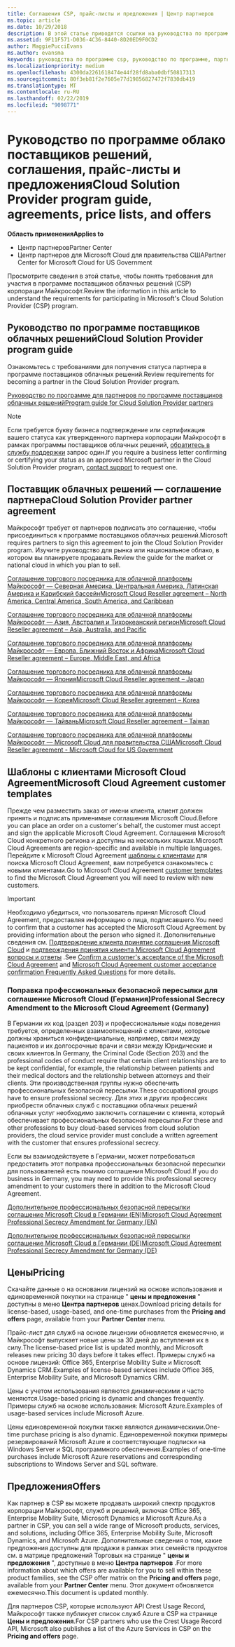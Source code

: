 ```yaml
---
title: Соглашения CSP, прайс-листы и предложения | Центр партнеров
ms.topic: article
ms.date: 10/29/2018
description: В этой статье приводятся ссылки на руководства по программе поставщиков облачных решений, соглашения партнеров, соглашения клиентов, прайс-листы и предложения.
ms.assetid: 9F11F571-D036-4C36-8440-8D20ED9F0CD2
author: MaggiePucciEvans
ms.author: evansma
keywords: руководства по программе csp, руководство по программе, партнерские соглашения, соглашение с клиентом, прейскуранты, предложения
ms.localizationpriority: medium
ms.openlocfilehash: 4300da2261618474e44f28fd8aba0dbf50817313
ms.sourcegitcommit: 80f3eb81f2e7605e77d19856827472f7830db419
ms.translationtype: MT
ms.contentlocale: ru-RU
ms.lasthandoff: 02/22/2019
ms.locfileid: "9098771"
---
```

# <a name="cloud-solution-provider-program-guide-agreements-price-lists-and-offers"></a><span data-ttu-id="09cf1-104">Руководство по программе облако поставщиков решений, соглашения, прайс-листы и предложения</span><span class="sxs-lookup"><span data-stu-id="09cf1-104">Cloud Solution Provider program guide, agreements, price lists, and offers</span></span>

**<span data-ttu-id="09cf1-105">Область применения</span><span class="sxs-lookup"><span data-stu-id="09cf1-105">Applies to</span></span>**

-  <span data-ttu-id="09cf1-106">Центр партнеров</span><span class="sxs-lookup"><span data-stu-id="09cf1-106">Partner Center</span></span>
-  <span data-ttu-id="09cf1-107">Центр партнеров для Microsoft Cloud для правительства США</span><span class="sxs-lookup"><span data-stu-id="09cf1-107">Partner Center for Microsoft Cloud for US Government</span></span>


<span data-ttu-id="09cf1-108">Просмотрите сведения в этой статье, чтобы понять требования для участия в программе поставщиков облачных решений (CSP) корпорации Майкрософт.</span><span class="sxs-lookup"><span data-stu-id="09cf1-108">Review the information in this article to understand the requirements for participating in Microsoft's Cloud Solution Provider (CSP) program.</span></span> 

## <a name="cloud-solution-provider-program-guide"></a><span data-ttu-id="09cf1-109">Руководство по программе поставщиков облачных решений</span><span class="sxs-lookup"><span data-stu-id="09cf1-109">Cloud Solution Provider program guide</span></span>

<span data-ttu-id="09cf1-110">Ознакомьтесь с требованиями для получения статуса партнера в программе поставщиков облачных решений.</span><span class="sxs-lookup"><span data-stu-id="09cf1-110">Review requirements for becoming a partner in the Cloud Solution Provider program.</span></span>

[<span data-ttu-id="09cf1-111">Руководство по программе для партнеров по программе поставщиков облачных решений</span><span class="sxs-lookup"><span data-stu-id="09cf1-111">Program guide for Cloud Solution Provider partners</span></span>](https://go.microsoft.com/fwlink/p/?LinkId=617100)

>[!Note]
><span data-ttu-id="09cf1-112">Если требуется букву бизнеса подтверждение или сертификация вашего статуса как утвержденного партнера корпорации Майкрософт в рамках программы поставщиков облачных решений, [обратитесь в службу поддержки](https://partner.microsoft.com/pcv/servicerequests/create) запрос один.</span><span class="sxs-lookup"><span data-stu-id="09cf1-112">If you require a business letter confirming or certifying your status as an approved Microsoft partner in the Cloud Solution Provider program, [contact support](https://partner.microsoft.com/pcv/servicerequests/create) to request one.</span></span>

## <a name="cloud-solution-provider-partner-agreement"></a><span data-ttu-id="09cf1-113">Поставщик облачных решений — соглашение партнера</span><span class="sxs-lookup"><span data-stu-id="09cf1-113">Cloud Solution Provider partner agreement</span></span>

<span data-ttu-id="09cf1-114">Майкрософт требует от партнеров подписать это соглашение, чтобы присоединиться к программе поставщиков облачных решений.</span><span class="sxs-lookup"><span data-stu-id="09cf1-114">Microsoft requires partners to sign this agreement to join the Cloud Solution Provider program.</span></span> <span data-ttu-id="09cf1-115">Изучите руководство для рынка или национальное облако, в котором вы планируете продавать.</span><span class="sxs-lookup"><span data-stu-id="09cf1-115">Review the guide for the market or national cloud in which you plan to sell.</span></span>

[<span data-ttu-id="09cf1-116">Соглашение торгового посредника для облачной платформы Майкрософт — Северная Америка, Центральная Америка, Латинская Америка и Карибский бассейн</span><span class="sxs-lookup"><span data-stu-id="09cf1-116">Microsoft Cloud Reseller agreement – North America, Central America, South America, and Caribbean</span></span>](https://download.microsoft.com/download/2/C/8/2C8CAC17-FCE7-4F51-9556-4D77C7022DF5/MCRA2018_AOC_ENG_Sep2018_CR.pdf)

[<span data-ttu-id="09cf1-117">Соглашение торгового посредника для облачной платформы Майкрософт — Азия, Австралия и Тихоокеанский регион</span><span class="sxs-lookup"><span data-stu-id="09cf1-117">Microsoft Cloud Reseller agreement – Asia, Australia, and Pacific</span></span>](https://download.microsoft.com/download/2/C/8/2C8CAC17-FCE7-4F51-9556-4D77C7022DF5/MCRA2018_APOC_ENG_Mar2019_CR.pdf)

[<span data-ttu-id="09cf1-118">Соглашение торгового посредника для облачной платформы Майкрософт — Европа, Ближний Восток и Африка</span><span class="sxs-lookup"><span data-stu-id="09cf1-118">Microsoft Cloud Reseller agreement – Europe, Middle East, and Africa</span></span>](https://download.microsoft.com/download/2/C/8/2C8CAC17-FCE7-4F51-9556-4D77C7022DF5/MCRA2018_EOC_ENG_Sep2018_CR.pdf)

[<span data-ttu-id="09cf1-119">Соглашение торгового посредника для облачной платформы Майкрософт — Япония</span><span class="sxs-lookup"><span data-stu-id="09cf1-119">Microsoft Cloud Reseller agreement – Japan</span></span>](https://download.microsoft.com/download/2/C/8/2C8CAC17-FCE7-4F51-9556-4D77C7022DF5/MCRA2018_JPN_ENG_Sep2018_CR.pdf)

[<span data-ttu-id="09cf1-120">Соглашение торгового посредника для облачной платформы Майкрософт — Корея</span><span class="sxs-lookup"><span data-stu-id="09cf1-120">Microsoft Cloud Reseller agreement – Korea</span></span>](https://download.microsoft.com/download/2/C/8/2C8CAC17-FCE7-4F51-9556-4D77C7022DF5/MCRA2018_KOR_ENG_Sep2018_CR.pdf)

[<span data-ttu-id="09cf1-121">Соглашение торгового посредника для облачной платформы Майкрософт — Тайвань</span><span class="sxs-lookup"><span data-stu-id="09cf1-121">Microsoft Cloud Reseller agreement – Taiwan</span></span>](https://download.microsoft.com/download/2/C/8/2C8CAC17-FCE7-4F51-9556-4D77C7022DF5/MCRA2018_TAI_ENG_Sep2018_CR.pdf)

[<span data-ttu-id="09cf1-122">Соглашение торгового посредника для облачной платформы Майкрософт — Microsoft Cloud для правительства США</span><span class="sxs-lookup"><span data-stu-id="09cf1-122">Microsoft Cloud Reseller agreement - Microsoft Cloud for US Government</span></span>](https://download.microsoft.com/download/2/C/8/2C8CAC17-FCE7-4F51-9556-4D77C7022DF5/MCRA2018_AOC_USGCC_ENG_Feb2019_CR.pdf)

## <a name="microsoft-cloud-agreement-customer-templates"></a><span data-ttu-id="09cf1-123">Шаблоны с клиентами Microsoft Cloud Agreement</span><span class="sxs-lookup"><span data-stu-id="09cf1-123">Microsoft Cloud Agreement customer templates</span></span>

<span data-ttu-id="09cf1-124">Прежде чем разместить заказ от имени клиента, клиент должен принять и подписать применимые соглашения Microsoft Cloud.</span><span class="sxs-lookup"><span data-stu-id="09cf1-124">Before you can place an order on a customer's behalf, the customer must accept and sign the applicable Microsoft Cloud Agreement.</span></span> <span data-ttu-id="09cf1-125">Соглашения Microsoft Cloud конкретного региона и доступны на нескольких языках.</span><span class="sxs-lookup"><span data-stu-id="09cf1-125">Microsoft Cloud Agreements are region-specific and available in multiple languages.</span></span> <span data-ttu-id="09cf1-126">Перейдите к Microsoft Cloud Agreement [шаблоны с клиентами](agreements.md) для поиска Microsoft Cloud Agreement, вам потребуется ознакомьтесь с новыми клиентами.</span><span class="sxs-lookup"><span data-stu-id="09cf1-126">Go to Microsoft Cloud Agreement [customer templates](agreements.md) to find the Microsoft Cloud Agreement you will need to review with new customers.</span></span>

>[!IMPORTANT]
><span data-ttu-id="09cf1-127">Необходимо убедиться, что пользователь принял Microsoft Cloud Agreement, предоставляя информацию о лица, подписавшего.</span><span class="sxs-lookup"><span data-stu-id="09cf1-127">You need to confirm that a customer has accepted the Microsoft Cloud Agreement by providing information about the person who signed it.</span></span> <span data-ttu-id="09cf1-128">Дополнительные сведения см. [Подтверждение клиента принятие соглашения Microsoft Cloud](confirm-consent.md) и [подтверждения принятия клиента Microsoft Cloud Agreement вопросы и ответы](confirm-consent-faq.md) .</span><span class="sxs-lookup"><span data-stu-id="09cf1-128">See [Confirm a customer's acceptance of the Microsoft Cloud Agreement](confirm-consent.md) and [Microsoft Cloud Agreement customer acceptance confirmation Frequently Asked Questions](confirm-consent-faq.md) for more details.</span></span>

### <a name="professional-secrecy-amendment-to-the-microsoft-cloud-agreement-germany"></a><span data-ttu-id="09cf1-129">Поправка профессиональных безопасной пересылки для соглашение Microsoft Cloud (Германия)</span><span class="sxs-lookup"><span data-stu-id="09cf1-129">Professional Secrecy Amendment to the Microsoft Cloud Agreement (Germany)</span></span>

<span data-ttu-id="09cf1-130">В Германии их код (раздел 203) и профессиональные коды поведения требуется, определенных взаимоотношений с клиентами, которые должны храниться конфиденциальные, например, связи между пациентов и их долгосрочные врачи и связи между Юридические и своих клиентов.</span><span class="sxs-lookup"><span data-stu-id="09cf1-130">In Germany, the Criminal Code (Section 203) and the professional codes of conduct require that certain client relationships are to be kept confidential, for example, the relationship between patients and their medical doctors and the relationship between attorneys and their clients.</span></span> <span data-ttu-id="09cf1-131">Эти производственная группы нужно обеспечить профессиональных безопасной пересылки.</span><span class="sxs-lookup"><span data-stu-id="09cf1-131">These occupational groups have to ensure professional secrecy.</span></span> <span data-ttu-id="09cf1-132">Для этих и других профессиях приобрести облачных служб с поставщики облачных решений облачных услуг необходимо заключить соглашении с клиента, который обеспечивает профессиональных безопасной пересылки.</span><span class="sxs-lookup"><span data-stu-id="09cf1-132">For these and other professions to buy cloud-based services from cloud solution providers, the cloud service provider must conclude a written agreement with the customer that ensures professional secrecy.</span></span> 

<span data-ttu-id="09cf1-133">Если вы взаимодействуете в Германии, может потребоваться предоставить этот поправка профессиональных безопасной пересылки для пользователей есть помимо соглашения Microsoft Cloud.</span><span class="sxs-lookup"><span data-stu-id="09cf1-133">If you do business in Germany, you may need to provide this professional secrecy amendment to your customers there in addition to the Microsoft Cloud Agreement.</span></span>

[<span data-ttu-id="09cf1-134">Дополнительное профессиональных безопасной пересылки соглашение Microsoft Cloud в Германии (EN)</span><span class="sxs-lookup"><span data-stu-id="09cf1-134">Microsoft Cloud Agreement Professional Secrecy Amendment for Germany (EN)</span></span>](https://go.microsoft.com/fwlink/?linkid=2030827&clcid=0x409)

[<span data-ttu-id="09cf1-135">Дополнительное профессиональных безопасной пересылки соглашение Microsoft Cloud в Германии (DE)</span><span class="sxs-lookup"><span data-stu-id="09cf1-135">Microsoft Cloud Agreement Professional Secrecy Amendment for Germany (DE)</span></span>](https://go.microsoft.com/fwlink/?linkid=2030827&clcid=0x407)


## <a name="pricing"></a><span data-ttu-id="09cf1-136">Цены</span><span class="sxs-lookup"><span data-stu-id="09cf1-136">Pricing</span></span>


<span data-ttu-id="09cf1-137">Скачайте данные о на основании лицензий на основе использования и единовременной покупки на странице " **цены и предложения** " доступны в меню **Центра партнеров** ценах.</span><span class="sxs-lookup"><span data-stu-id="09cf1-137">Download pricing details for license-based, usage-based, and one-time purchases from the **Pricing and offers** page, available from your **Partner Center** menu.</span></span> 

<span data-ttu-id="09cf1-138">Прайс-лист для служб на основе лицензии обновляется ежемесячно, и Майкрософт выпускает новые цены за 30 дней до вступления их в силу.</span><span class="sxs-lookup"><span data-stu-id="09cf1-138">The license-based price list is updated monthly, and Microsoft releases new pricing 30 days before it takes effect.</span></span> <span data-ttu-id="09cf1-139">Примеры служб на основе лицензий: Office 365, Enterprise Mobility Suite и Microsoft Dynamics CRM.</span><span class="sxs-lookup"><span data-stu-id="09cf1-139">Examples of license-based services include Office 365, Enterprise Mobility Suite, and Microsoft Dynamics CRM.</span></span> 

<span data-ttu-id="09cf1-140">Цены с учетом использования являются динамическими и часто меняются.</span><span class="sxs-lookup"><span data-stu-id="09cf1-140">Usage-based pricing is dynamic and changes frequently.</span></span> <span data-ttu-id="09cf1-141">Примеры служб на основе использования: Microsoft Azure.</span><span class="sxs-lookup"><span data-stu-id="09cf1-141">Examples of usage-based services include Microsoft Azure.</span></span>

<span data-ttu-id="09cf1-142">Цены единовременной покупки также являются динамическими.</span><span class="sxs-lookup"><span data-stu-id="09cf1-142">One-time purchase pricing is also dynamic.</span></span> <span data-ttu-id="09cf1-143">Единовременной покупки примеры резервирований Microsoft Azure и соответствующие подписки на Windows Server и SQL программного обеспечения.</span><span class="sxs-lookup"><span data-stu-id="09cf1-143">Examples of one-time purchases include Microsoft Azure reservations and corresponding subscriptions to Windows Server and SQL software.</span></span> 


## <a name="offers"></a><span data-ttu-id="09cf1-144">Предложения</span><span class="sxs-lookup"><span data-stu-id="09cf1-144">Offers</span></span>


<span data-ttu-id="09cf1-145">Как партнер в CSP вы можете продавать широкий спектр продуктов корпорации Майкрософт, служб и решений, включая Office 365, Enterprise Mobility Suite, Microsoft Dynamics и Microsoft Azure.</span><span class="sxs-lookup"><span data-stu-id="09cf1-145">As a partner in CSP, you can sell a wide range of Microsoft products, services, and solutions, including Office 365, Enterprise Mobility Suite, Microsoft Dynamics, and Microsoft Azure.</span></span> <span data-ttu-id="09cf1-146">Дополнительные сведения о том, какие предложения доступны для продажи в рамках этих семейств продуктов см. в матрице предложений Торговых на странице " **цены и предложения** ", доступные в меню **Центра партнеров** .</span><span class="sxs-lookup"><span data-stu-id="09cf1-146">For more information about which offers are available for you to sell within these product families, see the CSP offer matrix on the **Pricing and offers** page, available from your **Partner Center** menu.</span></span> <span data-ttu-id="09cf1-147">Этот документ обновляется ежемесячно.</span><span class="sxs-lookup"><span data-stu-id="09cf1-147">This document is updated monthly.</span></span>

<span data-ttu-id="09cf1-148">Для партнеров CSP, которые используют API Crest Usage Record, Майкрософт также публикует список служб Azure в CSP на странице **Цены и предложения**.</span><span class="sxs-lookup"><span data-stu-id="09cf1-148">For CSP partners who use the Crest Usage Record API, Microsoft also publishes a list of the Azure Services in CSP on the **Pricing and offers** page.</span></span>


